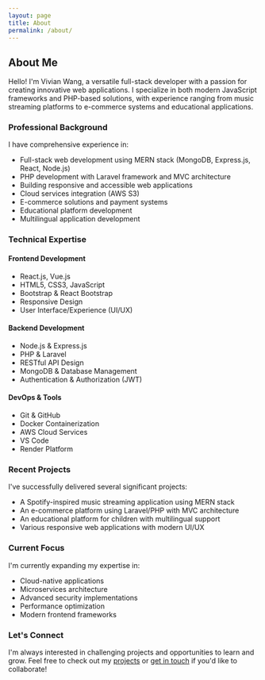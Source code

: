 ```yaml
---
layout: page
title: About
permalink: /about/
---
```


## About Me

Hello! I'm Vivian Wang, a versatile full-stack developer with a passion for creating innovative web applications. I specialize in both modern JavaScript frameworks and PHP-based solutions, with experience ranging from music streaming platforms to e-commerce systems and educational applications.

### Professional Background

I have comprehensive experience in:
- Full-stack web development using MERN stack (MongoDB, Express.js, React, Node.js)
- PHP development with Laravel framework and MVC architecture
- Building responsive and accessible web applications
- Cloud services integration (AWS S3)
- E-commerce solutions and payment systems
- Educational platform development
- Multilingual application development

### Technical Expertise

#### Frontend Development
- React.js, Vue.js
- HTML5, CSS3, JavaScript
- Bootstrap & React Bootstrap
- Responsive Design
- User Interface/Experience (UI/UX)

#### Backend Development
- Node.js & Express.js
- PHP & Laravel
- RESTful API Design
- MongoDB & Database Management
- Authentication & Authorization (JWT)

#### DevOps & Tools
- Git & GitHub
- Docker Containerization
- AWS Cloud Services
- VS Code
- Render Platform

### Recent Projects

I've successfully delivered several significant projects:
- A Spotify-inspired music streaming application using MERN stack
- An e-commerce platform using Laravel/PHP with MVC architecture
- An educational platform for children with multilingual support
- Various responsive web applications with modern UI/UX

### Current Focus

I'm currently expanding my expertise in:
- Cloud-native applications
- Microservices architecture
- Advanced security implementations
- Performance optimization
- Modern frontend frameworks

### Let's Connect

I'm always interested in challenging projects and opportunities to learn and grow. Feel free to check out my [projects](/projects/) or [get in touch](/contact/) if you'd like to collaborate!
